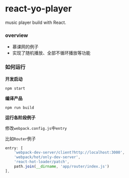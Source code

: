 # react-yo-player
music player build with React.


### overview
* 慕课网的例子
* 实现了随机播放、全部不循环播放等功能

### 如何运行

**开发启动**
```shell
npm start
```

**编译产品**
```shell
npm run build
```

**运行各阶段例子**

修改`webpack.config.js`中`entry`

比如`Router`例子
```javascript
entry: [
    'webpack-dev-server/client?http://localhost:3000',
    'webpack/hot/only-dev-server',
    'react-hot-loader/patch',
    path.join(__dirname, 'app/router/index.js')
],
```